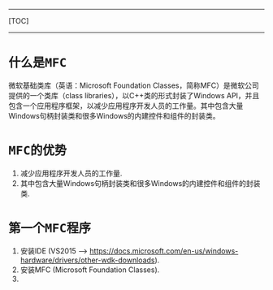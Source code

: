 ***

[TOC]

***

# `什么是MFC`

微软基础类库（英语：Microsoft Foundation Classes，简称MFC）是微软公司提供的一个类库（class libraries），以C++类的形式封装了Windows API，并且包含一个应用程序框架，以减少应用程序开发人员的工作量。其中包含大量Windows句柄封装类和很多Windows的内建控件和组件的封装类。

# `MFC的优势`

1. 减少应用程序开发人员的工作量.
2. 其中包含大量Windows句柄封装类和很多Windows的内建控件和组件的封装类.

# `第一个MFC程序`

1. 安装IDE (VS2015 --> https://docs.microsoft.com/en-us/windows-hardware/drivers/other-wdk-downloads).
2. 安装MFC (Microsoft Foundation Classes).
3. ​